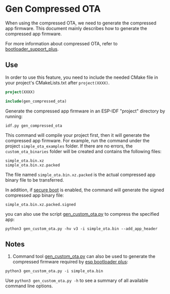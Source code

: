 # Gen Compressed OTA

When using the compressed OTA, we need to generate the compressed app firmware. This document mainly describes how to generate the compressed app firmware.

For more information about compressed OTA, refer to [bootloader_support_plus](https://github.com/espressif/esp-iot-solution/tree/master/components/bootloader_support_plus).

## Use
In order to use this feature, you need to include the needed CMake file in your project's CMakeLists.txt after `project(XXXX)`.

```cmake
project(XXXX)

include(gen_compressed_ota)
```

Generate the compressed app firmware in an ESP-IDF "project" directory by running:

```plaintext
idf.py gen_compressed_ota
```

This command will compile your project first, then it will generate the compressed app firmware. For example, run the command under the project `simple_ota_examples` folder. If there are no errors, the `custom_ota_binaries` folder will be created and contains the following files:

```plaintext
simple_ota.bin.xz  
simple_ota.bin.xz.packed
```

The file named `simple_ota.bin.xz.packed` is the actual compressed app binary file to be transferred.

In addition, if [secure boot](https://docs.espressif.com/projects/esp-idf/en/latest/esp32c3/security/secure-boot-v2.html) is enabled, the command will generate the signed compressed app binary file:

```plaintext
simple_ota.bin.xz.packed.signed
```

you can also use the script [gen_custom_ota.py](https://github.com/espressif/esp-iot-solution/tree/master/tools/cmake_utilities/scripts/gen_custom_ota.py) to compress the specified app:

```plaintext
python3 gen_custom_ota.py -hv v3 -i simple_ota.bin --add_app_header
```

## Notes

1. Command tool [gen_custom_ota.py](https://github.com/espressif/esp-iot-solution/tree/master/tools/cmake_utilities/scripts/gen_custom_ota.py) can also be used to generate the compressed firmware required by  [esp bootloader plus](https://github.com/espressif/esp-bootloader-plus):

```plaintext
python3 gen_custom_ota.py -i simple_ota.bin
```

Use `python3 gen_custom_ota.py -h` to see a summary of all available command line options.